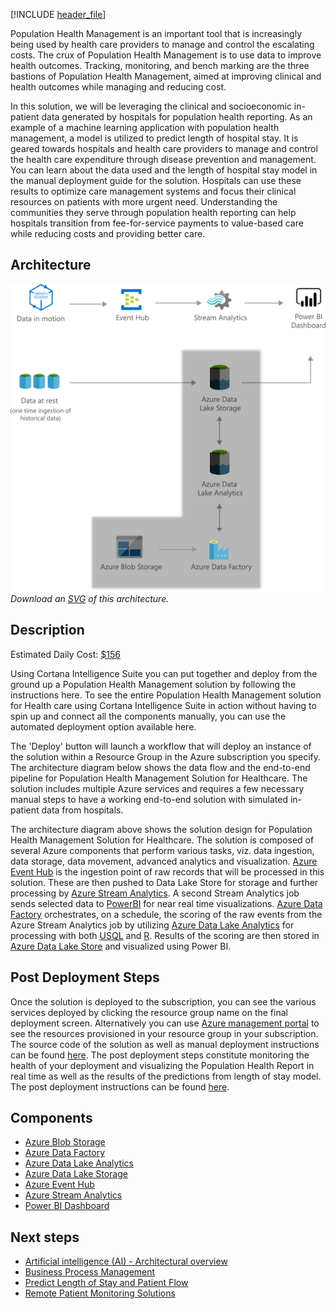 [!INCLUDE [header_file](../../../includes/sol-idea-header.md)]

Population Health Management is an important tool that is increasingly being used by health care providers to manage and control the escalating costs. The crux of Population Health Management is to use data to improve health outcomes. Tracking, monitoring, and bench marking are the three bastions of Population Health Management, aimed at improving clinical and health outcomes while managing and reducing cost.

In this solution, we will be leveraging the clinical and socioeconomic in-patient data generated by hospitals for population health reporting. As an example of a machine learning application with population health management, a model is utilized to predict length of hospital stay. It is geared towards hospitals and health care providers to manage and control the health care expenditure through disease prevention and management. You can learn about the data used and the length of hospital stay model in the manual deployment guide for the solution. Hospitals can use these results to optimize care management systems and focus their clinical resources on patients with more urgent need. Understanding the communities they serve through population health reporting can help hospitals transition from fee-for-service payments to value-based care while reducing costs and providing better care.

## Architecture

![Architecture diagram](../media/population-health-management-for-healthcare.png)
*Download an [SVG](../media/population-health-management-for-healthcare.svg) of this architecture.*

## Description

Estimated Daily Cost: [$156](https://azure.github.io/Azure-CloudIntelligence-SolutionAuthoringWorkspace/solution-prices)

Using Cortana Intelligence Suite you can put together and deploy from the ground up a Population Health Management solution by following the instructions here. To see the entire Population Health Management solution for Health care using Cortana Intelligence Suite in action without having to spin up and connect all the components manually, you can use the automated deployment option available here.

The 'Deploy' button will launch a workflow that will deploy an instance of the solution within a Resource Group in the Azure subscription you specify. The architecture diagram below shows the data flow and the end-to-end pipeline for Population Health Management Solution for Healthcare. The solution includes multiple Azure services and requires a few necessary manual steps to have a working end-to-end solution with simulated in-patient data from hospitals.

The architecture diagram above shows the solution design for Population Health Management Solution for Healthcare. The solution is composed of several Azure components that perform various tasks, viz. data ingestion, data storage, data movement, advanced analytics and visualization. [Azure Event Hub](https://azure.microsoft.com/services/event-hubs) is the ingestion point of raw records that will be processed in this solution. These are then pushed to Data Lake Store for storage and further processing by [Azure Stream Analytics](https://azure.microsoft.com/services/stream-analytics). A second Stream Analytics job sends selected data to [PowerBI](https://powerbi.microsoft.com) for near real time visualizations. [Azure Data Factory](https://azure.microsoft.com/services/data-factory) orchestrates, on a schedule, the scoring of the raw events from the Azure Stream Analytics job by utilizing [Azure Data Lake Analytics](https://azure.microsoft.com/services/data-lake-analytics) for processing with both [USQL](https://msdn.microsoft.com/library/azure/mt591959.aspx) and [R](https://www.r-project.org/about.html). Results of the scoring are then stored in [Azure Data Lake Store](https://azure.microsoft.com/services/data-lake-store) and visualized using Power BI.

## Post Deployment Steps

Once the solution is deployed to the subscription, you can see the various services deployed by clicking the resource group name on the final deployment screen. Alternatively you can use [Azure management portal](https://portal.azure.com) to see the resources provisioned in your resource group in your subscription. The source code of the solution as well as manual deployment instructions can be found [here](https://github.com/Azure/cortana-intelligence-population-health-management/tree/master/Azure%20Data%20Lake/ManualDeploymentGuide). The post deployment steps constitute monitoring the health of your deployment and visualizing the Population Health Report in real time as well as the results of the predictions from length of stay model. The post deployment instructions can be found [here](https://github.com/Azure/cortana-intelligence-population-health-management/tree/master/Azure%20Data%20Lake/ManualDeploymentGuide/Visualization).

## Components

* [Azure Blob Storage](/azure/storage/blobs/)
* [Azure Data Factory](/azure/data-factory/)
* [Azure Data Lake Analytics](/azure/data-lake-analytics/)
* [Azure Data Lake Storage](/azure/storage/blobs/data-lake-storage-introduction)
* [Azure Event Hub](/azure/event-hubs/)
* [Azure Stream Analytics](/azure/stream-analytics/)
* [Power BI Dashboard](/power-bi/create-reports/)

## Next steps

* [Artificial intelligence (AI) - Architectural overview](../../data-guide/big-data/ai-overview.md)
* [Business Process Management](./business-process-management.yml)
* [Predict Length of Stay and Patient Flow](./predict-length-of-stay-and-patient-flow-with-healthcare-analytics.yml)
* [Remote Patient Monitoring Solutions](./remote-patient-monitoring.yml)